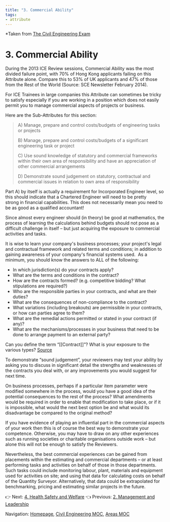 ```yaml
---
title: "3. Commercial Ability"
tags: 
- attribute
---
```

*Taken from [The Civil Engineering Exam](https://thecivilengineeringexam.com/example-ice-written-exercise-submission/)
# 3. Commercial Ability
During the 2013 ICE Review sessions, Commercial Ability was the most divided failure point, with 70% of Hong Kong applicants failing on this Attribute alone. Compare this to 53% of UK applicants and 47% of those from the Rest of the World (Source: SCE Newsletter February 2014).

For ICE Trainees in large companies this Attribute can sometimes be tricky to satisfy especially if you are working in a position which does not easily permit you to manage commercial aspects of projects or business.

Here are the Sub-Attributes for this section:

> A) Manage, prepare and control costs/budgets of engineering tasks or projects
> 
> B) Manage, prepare and control costs/budgets of a significant engineering task or project
> 
> C) Use sound knowledge of statutory and commercial frameworks within their own area of responsibility and have an appreciation of other commercial arrangements
> 
> D) Demonstrate sound judgement on statutory, contractual and commercial issues in relation to own area of responsibility

Part A) by itself is actually a requirement for Incorporated Engineer level, so this should indicate that a Chartered Engineer will need to be pretty strong in financial capabilities. This does not necessarily mean you need to be as good as a qualified accountant!

Since almost every engineer should (in theory) be good at mathematics, the process of learning the calculations behind budgets should not pose as a difficult challenge in itself – but just acquiring the exposure to commercial activities and tasks.

It is wise to learn your company's business processes; your project's legal and contractual framework and related terms and conditions; in addition to gaining awareness of your company's financial systems used.  As a minimum, you should know the answers to ALL of the following:

-   In which jurisdiction(s) do your contracts apply?
-   What are the terms and conditions in the contract?
-   How are the contracts formed? (e.g. competitive bidding? What stipulations are required?)
-   Who are the responsible parties in your contracts, and what are their duties?
-   What are the consequences of non-compliance to the contract?
-   What variations (including breakouts) are permissible in your contracts, or how can parties agree to them?
-   What are the remedial actions permitted or stated in your contract (if any)?
-   What are the mechanisms/processes in your business that need to be done to arrange payment to an external party?


Can you define the term “[[Contract]]”? What is your exposure to the various types? [Source](http://www.thebluediamondgallery.com/highlighted/c/contract.html)

To demonstrate “sound judgement”, your reviewers may test your ability by asking you to discuss in significant detail the strengths and weaknesses of the contracts you deal with, or any improvements you would suggest for next time.

On business processes, perhaps if a particular item parameter were modified somewhere in the process, would you have a good idea of the potential consequences to the rest of the process? What amendments would be required in order to enable that modification to take place, or if it is impossible, what would the next best option be and what would its disadvantage be compared to the original method?

If you have evidence of playing an influential part in the commercial aspects of your work then this is of course the best way to demonstrate your competence. Otherwise, you may have to draw on any other experiences such as running societies or charitable organisations outside work – but alone this will not be enough to satisfy the Reviewers.

Nevertheless, the best commercial experiences can be gained from placements within the estimating and commercial departments – or at least performing tasks and activities on behalf of those in those departments. Such tasks could include monitoring labour, plant, materials and equipment used for activities on site; and using that data for calculating costs on behalf of the Quantity Surveyor. Alternatively, that data could be extrapolated for benchmarking, pricing and estimating similar projects in the future.

👉 Next: [4. Health Safety and Welfare](notes/Civil%20Engineering%20MOC/Professional%20Review%20MOC/4.%20Health%20Safety%20and%20Welfare.md)
👈 Previous: [2. Management and Leadership](notes/Civil%20Engineering%20MOC/Professional%20Review%20MOC/2.%20Management%20and%20Leadership.md)

Navigation: [Homepage](_index.md), [Civil Engineering MOC](notes/Civil%20Engineering%20MOC/Civil%20Engineering%20MOC.md), [Areas MOC](Areas%20MOC)
